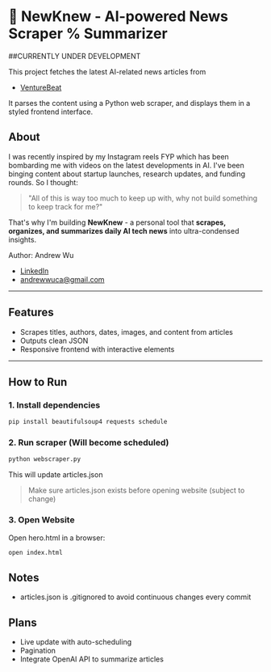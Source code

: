# 📰 NewKnew - AI-powered News Scraper % Summarizer

##CURRENTLY UNDER DEVELOPMENT

This project fetches the latest AI-related news articles from 
- [VentureBeat](https://venturebeat.com/category/ai/)

It parses the content using a Python web scraper, and displays them in a styled frontend interface. 
## About 

I was recently inspired by my Instagram reels FYP which has been bombarding me with videos on the latest developments in AI. I've been binging content about startup launches, research updates, and funding rounds. So I thought: 
> "All of this is way too much to keep up with, why not build something to keep track for me?"

That's why I'm building **NewKnew** - a personal tool that **scrapes, organizes, and summarizes daily AI tech news** into ultra-condensed insights.


Author: Andrew Wu
- [LinkedIn](https://www.linkedin.com/in/andrew-wu-3a7842241/)  
- [andrewwuca@gmail.com](mailto:andrewwuca@gmail.com)

---
## Features
- Scrapes titles, authors, dates, images, and content from articles
- Outputs clean JSON
- Responsive frontend with interactive elements
---
## How to Run
### 1. Install dependencies
```bash
pip install beautifulsoup4 requests schedule
```
### 2. Run scraper (Will become scheduled)
```bash
python webscraper.py
```
This will update articles.json
> Make sure articles.json exists before opening website (subject to change)
### 3. Open Website
Open hero.html in a browser:
```bash
open index.html
```
## Notes
- articles.json is .gitignored to avoid continuous changes every commit

## Plans
- Live update with auto-scheduling
- Pagination
- Integrate OpenAI API to summarize articles
